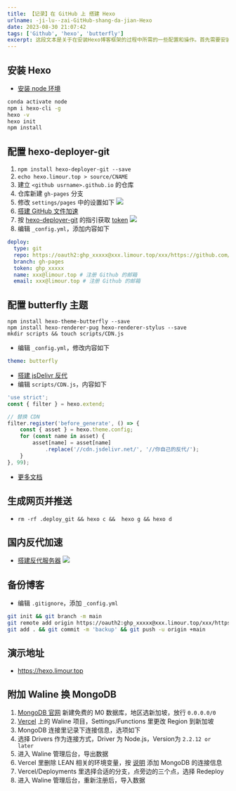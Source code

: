 ```yaml
---
title: 【记录】在 GitHub 上 搭建 Hexo
urlname: -ji-lu--zai-GitHub-shang-da-jian-Hexo
date: 2023-08-30 21:07:42
tags: ['Github', 'hexo', 'butterfly']
excerpt: 这段文本是关于在安装Hexo博客框架的过程中所需的一些配置和操作。首先需要安装Node环境，然后使用conda命令激活Node环境。接下来使用npm命令安装全局的Hexo命令行工具，并进行版本检查和初始化操作。然后安装hexo-deployer-git插件，并配置相关信息。建立仓库并创建gh-pages分支，修改设置文件，配置GitHub文件加速和获取token。编辑_config.yml文件，配置部署信息和主题。搭建jsDelivr反代服务器并编辑CDN.js文件。最后生成网页并推送到GitHub仓库，进行国内反代加速和备份博客。
---
```

## 安装 Hexo
+ [安装 node 环境](/-ji-lu--an-zhuang-sheng-xin-de-dai-ma-bian-xie-huan-jing)
```bash
conda activate node
npm i hexo-cli -g
hexo -v
hexo init
npm install
```
## 配置 hexo-deployer-git
1. `npm install hexo-deployer-git --save`
2. `echo hexo.limour.top > source/CNAME`
3.  建立 `<github usrname>.github.io` 的仓库
4.  仓库新建 `gh-pages` 分支
5.  修改 `settings/pages`  中的设置如下
![](https://img.limour.top/2023/08/30/64ef406703939.webp)
1. [搭建 GitHub 文件加速](/-fu-ke-GitHub-wen-jian-jia-su)
2. 按 [hexo-deployer-git](https://github.com/hexojs/hexo-deployer-git) 的指引获取 [token](https://github.com/settings/tokens)
![](https://img.limour.top/2023/08/30/64ef4086383f4.webp)
1. 编辑 `_config.yml`，添加内容如下
```yml
deploy:
  type: git
  repo: https://oauth2:ghp_xxxxx@xxx.limour.top/xxx/https://github.com/limour-blog/limour-blog.github.io.git
  branch: gh-pages
  token: ghp_xxxxx
  name: xxx@limour.top # 注册 Github 的邮箱
  email: xxx@limour.top # 注册 Github 的邮箱
```
## 配置 butterfly 主题
```
npm install hexo-theme-butterfly --save
npm install hexo-renderer-pug hexo-renderer-stylus --save
mkdir scripts && touch scripts/CDN.js
```
+ 编辑 `_config.yml`，修改内容如下
```yml
theme: butterfly
```
+ [搭建 jsDelivr 反代](/-fu-ke--zai-Flyio-shang-da-jian-Alist)
+ 编辑 `scripts/CDN.js`，内容如下
```js
'use strict';
const { filter } = hexo.extend;

// 替换 CDN
filter.register('before_generate', () => {
    const { asset } = hexo.theme.config;
    for (const name in asset) {
        asset[name] = asset[name]
            .replace('//cdn.jsdelivr.net/', '//你自己的反代/');
    }
}, 99);
```
+ [更多文档](https://github.com/jerryc127/hexo-theme-butterfly)
## 生成网页并推送
+ `rm -rf .deploy_git && hexo c &&  hexo g && hexo d`
## 国内反代加速
+ [搭建反代服务器](/Docker-bu-shu-Nginx-Proxy-Manager)
![](https://img.limour.top/2023/08/30/64ef40988fda2.webp)
## 备份博客
+ 编辑 `.gitignore`，添加 `_config.yml`
```bash
git init && git branch -m main
git remote add origin https://oauth2:ghp_xxxxx@xxx.limour.top/xxx/https://github.com/limour-blog/limour-blog.github.io.git
git add . && git commit -m 'backup' && git push -u origin +main
```
## 演示地址
+ https://hexo.limour.top

## 附加 Waline 换 MongoDB
1. [MongoDB 官网](https://mongodb.com) 新建免费的 M0 数据库，地区选新加坡，放行 `0.0.0.0/0`
2. [Vercel](https://vercel.com) 上的 Waline 项目，Settings/Functions 里更改 Region 到新加坡
3. MongoDB 连接里记录下连接信息，选项如下
4. 选择 Drivers 作为连接方式，Driver 为 Node.js，Version为 `2.2.12 or later`
5. 进入 Waline 管理后台，导出数据
6. Vercel 里删除 LEAN 相关的环境变量，按 [说明](https://waline.js.org/guide/database.html#mongodb) 添加 MongoDB 的连接信息
7. Vercel/Deployments 里选择合适的分支，点旁边的三个点，选择 Redeploy
8. 进入 Waline 管理后台，重新注册后，导入数据